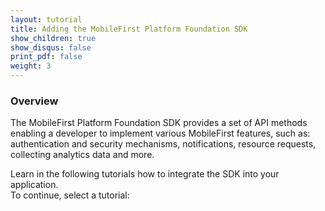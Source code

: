 ```yaml
---
layout: tutorial
title: Adding the MobileFirst Platform Foundation SDK
show_children: true
show_disqus: false
print_pdf: false
weight: 3
---
```

### Overview
The MobileFirst Platform Foundation SDK provides a set of API methods enabling a developer to implement various MobileFirst features, such as: authentication and security mechanisms, notifications, resource requests, collecting analytics data and more.

Learn in the following tutorials how to integrate the SDK into your application.  
To continue, select a tutorial:
